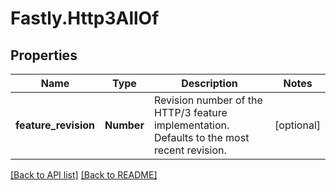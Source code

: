 # Fastly.Http3AllOf

## Properties

Name | Type | Description | Notes
------------ | ------------- | ------------- | -------------
**feature_revision** | **Number** | Revision number of the HTTP/3 feature implementation. Defaults to the most recent revision. | [optional] 


[[Back to API list]](../../README.md#endpoints) [[Back to README]](../../README.md)
